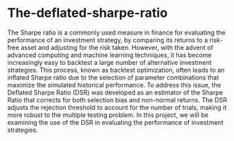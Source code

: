 # The-deflated-sharpe-ratio
The Sharpe ratio is a commonly used measure in finance for evaluating the performance of an investment strategy, by comparing its returns to a risk-free asset and adjusting for the risk taken. However, with the advent of advanced computing and machine learning techniques, it has become increasingly easy to backtest a large number of alternative investment strategies. This process, known as backtest optimization, often leads to an inflated Sharpe ratio due to the selection of parameter combinations that maximize the simulated historical performance. To address this issue, the Deflated Sharpe Ratio (DSR) was developed as an estimator of the Sharpe Ratio that corrects for both selection bias and non-normal returns. The DSR adjusts the rejection threshold to account for the number of trials, making it more robust to the multiple testing problem. In this project, we will be examining the use of the DSR in evaluating the performance of investment strategies.
